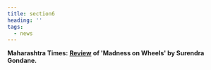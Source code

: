 ```yaml
---
title: section6
heading: ''
tags:
  - news
---
```

**Maharashtra Times:** [**Review**](https://maharashtratimes.indiatimes.com/editorial/samwad/book-by-mauktik-kulkarni/articleshow/61507214.cms) **of 'Madness on Wheels' by Surendra Gondane.**
